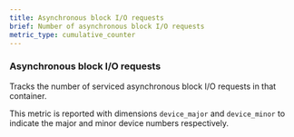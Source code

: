 ```yaml
---
title: Asynchronous block I/O requests
brief: Number of asynchronous block I/O requests
metric_type: cumulative_counter
---
```

### Asynchronous block I/O requests

Tracks the number of serviced asynchronous block I/O requests in that
container.

This metric is reported with dimensions `device_major` and `device_minor` to 
indicate the major and minor device numbers respectively.
